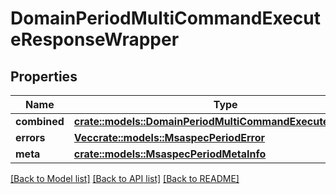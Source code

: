 # DomainPeriodMultiCommandExecuteResponseWrapper

## Properties

Name | Type | Description | Notes
------------ | ------------- | ------------- | -------------
**combined** | [**crate::models::DomainPeriodMultiCommandExecuteResponse**](domain.MultiCommandExecuteResponse.md) |  |
**errors** | [**Vec<crate::models::MsaspecPeriodError>**](msaspec.Error.md) |  |
**meta** | [**crate::models::MsaspecPeriodMetaInfo**](msaspec.MetaInfo.md) |  |

[[Back to Model list]](./README.md#documentation-for-models) [[Back to API list]](./README.md#documentation-for-api-endpoints) [[Back to README]](../README.md)
